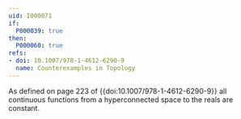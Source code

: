 ```yaml
---
uid: I000071
if:
  P000039: true
then:
  P000060: true
refs:
- doi: 10.1007/978-1-4612-6290-9
  name: Counterexamples in Topology
---
```


As defined on page 223 of {{doi:10.1007/978-1-4612-6290-9}}
all continuous functions from a hyperconnected space to the
reals are constant.
